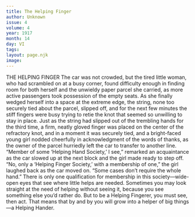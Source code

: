```yaml
---
title: The Helping Finger
author: Unknown
issue: 4
volume: 4
year: 1917
month: 14
day: VI
tags:
layout: page.njk
image:
---
```

THE HELPING FINGER    The car was not crowded, but the tired little woman, who had scrambled on at a busy corner, found difficulty enough in finding room for both herself and the unwieldy paper parcel she carried, as more active passengers took possession of the empty seats. As she finally wedged herself into a space at the extreme edge, the string, none too securely tied about the parcel, slipped off, and for the next few minutes the stiff fingers were busy trying to retie the knot that seemed so unwilling to stay in place.       Just as the string had slipped out of the trembling hands for the third time, a firm, neatly gloved finger was placed on the center of the refractory knot, and in a moment it was securely tied, and a bright-faced young girl nodded cheerfully in acknowledgment of the words of thanks, as the owner of the parcel hurriedly left the car to transfer to another line.       “Member of some ‘Helping Hand Society,’ I see,” remarked an acquaintance as the car slowed up at the next block and the girl made ready to step off.        “No, only a ‘Helping Finger Society,’ with a membership of one,” the girl laughed back as the car moved on. “Some cases don’t require the whole hand.”       There is only one qualification for membership in this society—wide-open eyes that see where little helps are needed. Sometimes you may look straight at the need of helping without seeing it, because you see something else you’d rather do. But to be a Helping Fingerer, you must see, then act. That means that by and by you will grow into a helper of big things—a Helping Hander. 




